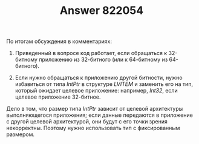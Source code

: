 ﻿---
title: "Answer 822054"
se.owner.user_id: 240512
se.owner.display_name: "MSDN.WhiteKnight"
se.owner.link: "https://ru.stackoverflow.com/users/240512/msdn-whiteknight"
se.answer_id: 822054
se.question_id: 818605
se.post_type: answer
se.score: 1
se.is_accepted: True
---
<p>По итогам обсуждения в комментариях:</p>

<ol>
<li><p>Приведенный в вопросе код работает, если обращаться к 32-битному приложению из 32-битного (или к 64-битному из 64-битного).</p></li>
<li><p>Если нужно обращаться к приложению другой битности, нужно избавиться от типа <em>IntPtr</em> в структуре <em>LVITEM</em> и заменить его на тип, который ожидает целевое приложение: например, <em>Int32</em>, если целевое приложение 32-битное. </p></li>
</ol>

<p>Дело в том, что размер типа <em>IntPtr</em> зависит от целевой архитектуры выполняющегося приложения; если данные передаются в приложение с другой целевой архитектурой, они будут с его точки зрения некорректны. Поэтому нужно использовать тип с фиксированным размером.</p>
